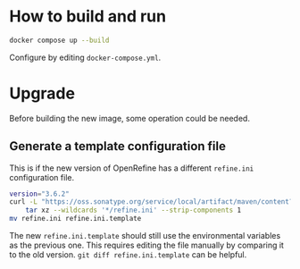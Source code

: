 # How to build and run

```bash
docker compose up --build
```

Configure by editing `docker-compose.yml`.

# Upgrade

Before building the new image, some operation could be needed.

## Generate a template configuration file

This is if the new version of OpenRefine has a different `refine.ini` configuration file.

```bash
version="3.6.2"
curl -L "https://oss.sonatype.org/service/local/artifact/maven/content?r=releases&g=org.openrefine&a=openrefine&v=${version}&c=linux&p=tar.gz" |
    tar xz --wildcards '*/refine.ini' --strip-components 1
mv refine.ini refine.ini.template
```

The new `refine.ini.template` should still use the environmental variables as the previous one.
This requires editing the file manually by comparing it to the old version.
`git diff refine.ini.template` can be helpful.
